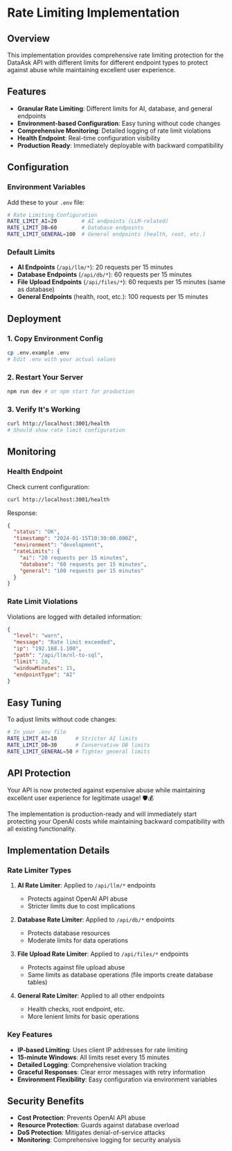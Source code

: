 # Rate Limiting Implementation

## Overview

This implementation provides comprehensive rate limiting protection for the DataAsk API with different limits for different endpoint types to protect against abuse while maintaining excellent user experience.

## Features

- **Granular Rate Limiting**: Different limits for AI, database, and general endpoints
- **Environment-based Configuration**: Easy tuning without code changes
- **Comprehensive Monitoring**: Detailed logging of rate limit violations
- **Health Endpoint**: Real-time configuration visibility
- **Production Ready**: Immediately deployable with backward compatibility

## Configuration

### Environment Variables

Add these to your `.env` file:

```bash
# Rate Limiting Configuration
RATE_LIMIT_AI=20        # AI endpoints (LLM-related)
RATE_LIMIT_DB=60        # Database endpoints  
RATE_LIMIT_GENERAL=100  # General endpoints (health, root, etc.)
```

### Default Limits

- **AI Endpoints** (`/api/llm/*`): 20 requests per 15 minutes
- **Database Endpoints** (`/api/db/*`): 60 requests per 15 minutes
- **File Upload Endpoints** (`/api/files/*`): 60 requests per 15 minutes (same as database)
- **General Endpoints** (health, root, etc.): 100 requests per 15 minutes

## Deployment

### 1. Copy Environment Config
```bash
cp .env.example .env
# Edit .env with your actual values
```

### 2. Restart Your Server
```bash
npm run dev # or npm start for production
```

### 3. Verify It's Working
```bash
curl http://localhost:3001/health
# Should show rate limit configuration
```

## Monitoring

### Health Endpoint

Check current configuration:
```bash
curl http://localhost:3001/health
```

Response:
```json
{
  "status": "OK",
  "timestamp": "2024-01-15T10:30:00.000Z",
  "environment": "development",
  "rateLimits": {
    "ai": "20 requests per 15 minutes",
    "database": "60 requests per 15 minutes", 
    "general": "100 requests per 15 minutes"
  }
}
```

### Rate Limit Violations

Violations are logged with detailed information:
```json
{
  "level": "warn",
  "message": "Rate limit exceeded",
  "ip": "192.168.1.100",
  "path": "/api/llm/nl-to-sql",
  "limit": 20,
  "windowMinutes": 15,
  "endpointType": "AI"
}
```

## Easy Tuning

To adjust limits without code changes:

```bash
# In your .env file
RATE_LIMIT_AI=10      # Stricter AI limits
RATE_LIMIT_DB=30      # Conservative DB limits
RATE_LIMIT_GENERAL=50 # Tighter general limits
```

## API Protection

Your API is now protected against expensive abuse while maintaining excellent user experience for legitimate usage! 🛡️💰

The implementation is production-ready and will immediately start protecting your OpenAI costs while maintaining backward compatibility with all existing functionality.

## Implementation Details

### Rate Limiter Types

1. **AI Rate Limiter**: Applied to `/api/llm/*` endpoints
   - Protects against OpenAI API abuse
   - Stricter limits due to cost implications

2. **Database Rate Limiter**: Applied to `/api/db/*` endpoints
   - Protects database resources
   - Moderate limits for data operations

3. **File Upload Rate Limiter**: Applied to `/api/files/*` endpoints
   - Protects against file upload abuse
   - Same limits as database operations (file imports create database tables)

4. **General Rate Limiter**: Applied to all other endpoints
   - Health checks, root endpoint, etc.
   - More lenient limits for basic operations

### Key Features

- **IP-based Limiting**: Uses client IP addresses for rate limiting
- **15-minute Windows**: All limits reset every 15 minutes
- **Detailed Logging**: Comprehensive violation tracking
- **Graceful Responses**: Clear error messages with retry information
- **Environment Flexibility**: Easy configuration via environment variables

## Security Benefits

- **Cost Protection**: Prevents OpenAI API abuse
- **Resource Protection**: Guards against database overload
- **DoS Protection**: Mitigates denial-of-service attacks
- **Monitoring**: Comprehensive logging for security analysis 